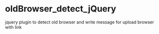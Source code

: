 oldBrowser_detect_jQuery
========================

jquery plugin to detect old browser and write message for upload browser with link
